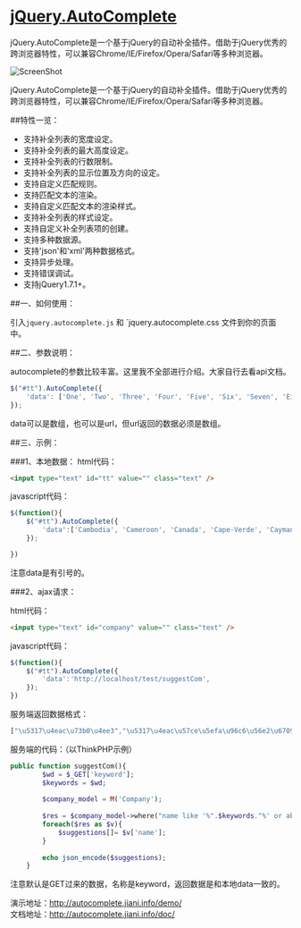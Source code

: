 [jQuery.AutoComplete](http://work.jiani.info/jQuery.AutoComplete/)
=================
jQuery.AutoComplete是一个基于jQuery的自动补全插件。借助于jQuery优秀的跨浏览器特性，可以兼容Chrome/IE/Firefox/Opera/Safari等多种浏览器。

![ScreenShot](http://images.cnitblog.com/blog2015/663847/201504/251607339218146.jpg)

jQuery.AutoComplete是一个基于jQuery的自动补全插件。借助于jQuery优秀的跨浏览器特性，可以兼容Chrome/IE/Firefox/Opera/Safari等多种浏览器。

##特性一览：

* 支持补全列表的宽度设定。
* 支持补全列表的最大高度设定。
* 支持补全列表的行数限制。
* 支持补全列表的显示位置及方向的设定。
* 支持自定义匹配规则。
* 支持匹配文本的渲染。
* 支持自定义匹配文本的渲染样式。
* 支持补全列表的样式设定。
* 支持自定义补全列表项的创建。
* 支持多种数据源。
* 支持'json'和'xml'两种数据格式。
* 支持异步处理。
* 支持错误调试。
* 支持jQuery1.7.1+。

 
##一、如何使用：

   引入`jquery.autocomplete.js` 和 `jquery.autocomplete.css 文件到你的页面中。
   
##二、参数说明：

autocomplete的参数比较丰富。这里我不全部进行介绍。大家自行去看api文档。
```javascript
$("#tt").AutoComplete({
    'data': ['One', 'Two', 'Three', 'Four', 'Five', 'Six', 'Seven', 'Eight', 'Nine', 'Ten',     'Eleven', 'Twelve']
});
```
data可以是数组，也可以是url，但url返回的数据必须是数组。

 
##三、示例：

###1、本地数据：
html代码：
```html
<input type="text" id="tt" value="" class="text" />
```
 
javascript代码：
```javascript
$(function(){
    $("#tt").AutoComplete({
        'data':['Cambodia', 'Cameroon', 'Canada', 'Cape-Verde', 'Cayman-Islands', 'Central-African-Republic', 'Chad', 'Chile', 'China', 'Colombia', 'Commonwealth', 'Comoros', 'Costa-Rica', "Cote-d'Ivoire", 'Croatia', 'Cuba', 'Cyprus', 'Czech-Republic'],
    });

})
```
注意data是有引号的。

 

###2、ajax请求：

html代码：
```html
<input type="text" id="company" value="" class="text" />
```
javascript代码：
```javascript
$(function(){
    $("#tt").AutoComplete({
        'data':'http://localhost/test/suggestCom',
    });
})
```

服务端返回数据格式：
```javascript
["\u5317\u4eac\u73b0\u4ee3","\u5317\u4eac\u57ce\u5efa\u96c6\u56e2\u6709\u9650\u8d23\u4efb\u516c\u53f8","\u5317\u4eac\u5efa\u5de5\u96c6\u56e2\u6709\u9650\u8d23\u4efb\u516c\u53f8","\u5317\u4eac\u9996\u90fd\u65c5\u6e38\u96c6\u56e2\u6709\u9650\u8d23\u4efb\u516c\u53f8","\u5317\u4eac\u533b\u836f\u96c6\u56e2\u6709\u9650\u8d23\u4efb\u516c\u53f8","\u5317\u4eac\u4e00\u8f7b\u63a7\u80a1\u6709\u9650\u8d23\u4efb\u516c\u53f8","\u5317\u4eac\u91d1\u9685\u96c6\u56e2\u6709\u9650\u8d23\u4efb\u516c\u53f8","\u5317\u4eac\u71d5\u4eac\u5564\u9152\u96c6\u56e2\u516c\u53f8","\u5317\u4eac\u5e02\u71c3\u6c14\u96c6\u56e2\u6709\u9650\u8d23\u4efb\u516c\u53f8","\u5317\u4eac\u4f4f\u603b\u96c6\u56e2\u6709\u9650\u8d23\u4efb\u516c\u53f8"]
```

服务端的代码：（以ThinkPHP示例）
```php
public function suggestCom(){
        $wd = $_GET['keyword'];
        $keywords = $wd;
    
        $company_model = M('Company');
    
        $res = $company_model->where("name like '%".$keywords."%' or abbr like '%".$keywords."%' ")->limit(10)->select();
        foreach($res as $v){
            $suggestions[]= $v['name'];
        }
    
        echo json_encode($suggestions);
    }
```
注意默认是GET过来的数据，名称是keyword，返回数据是和本地data一致的。


演示地址：http://autocomplete.jiani.info/demo/    
文档地址：http://autocomplete.jiani.info/doc/  

